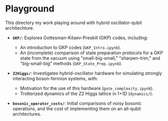 # Playground

This directory my work playing around with hybrid oscillator-qubit architechture.

- **`GKP/`**: Explores Gottesman-Kitaev-Preskill (GKP) codes, including:
  - An introduction to GKP codes (`GKP_Intro.ipynb`).
  - An (incomplete) comparison of state preparation protocols for a GKP state from the vacuum using "small-big-small," "sharpen-trim," and "big-small-big" methods (`GKP_State_Prep.ipynb`).

- **`Z2Higgs/`**: Investigates hybrid-oscillator hardware for simulating strongly interacting boson-fermion systems, with:
  - Motivation for the use of this hardware (`gate_complexity.ipynb`).
  - Trotterized dynamics of the Z2 Higgs lattice in 1+1D (`dynamics/`).

- **`bosonic_operator_costs/`**: Initial comparisons of noisy bosonic operations, and the cost of implementing them on an all-qubit architectures.